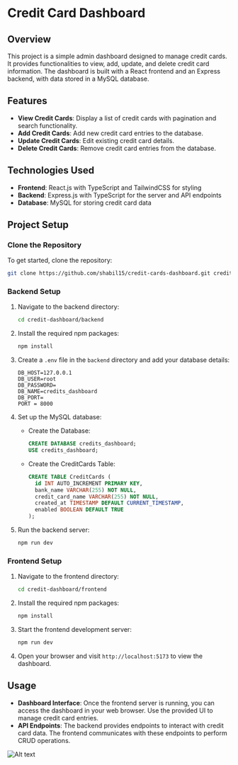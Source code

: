# Credit Card Dashboard

## Overview

This project is a simple admin dashboard designed to manage credit cards. It provides functionalities to view, add, update, and delete credit card information. The dashboard is built with a React frontend and an Express backend, with data stored in a MySQL database.

## Features

- **View Credit Cards**: Display a list of credit cards with pagination and search functionality.
- **Add Credit Cards**: Add new credit card entries to the database.
- **Update Credit Cards**: Edit existing credit card details.
- **Delete Credit Cards**: Remove credit card entries from the database.

## Technologies Used

- **Frontend**: React.js with TypeScript and TailwindCSS for styling
- **Backend**: Express.js with TypeScript for the server and API endpoints
- **Database**: MySQL for storing credit card data

## Project Setup

### Clone the Repository

To get started, clone the repository:

```bash
git clone https://github.com/shabil15/credit-cards-dashboard.git credit-dashboard
```

### Backend Setup

1. Navigate to the backend directory:

   ```bash
   cd credit-dashboard/backend
   ```

2. Install the required npm packages:

   ```bash
   npm install
   ```

3. Create a `.env` file in the `backend` directory and add your database details:

   ```env
   DB_HOST=127.0.0.1
   DB_USER=root
   DB_PASSWORD=
   DB_NAME=credits_dashboard
   DB_PORT=
   PORT = 8000
   ```

4. Set up the MySQL database:
   - Create the Database:
     ```sql
     CREATE DATABASE credits_dashboard;
     USE credits_dashboard;
     ```
   - Create the CreditCards Table:
     ```sql
     CREATE TABLE CreditCards (
       id INT AUTO_INCREMENT PRIMARY KEY,
       bank_name VARCHAR(255) NOT NULL,
       credit_card_name VARCHAR(255) NOT NULL,
       created_at TIMESTAMP DEFAULT CURRENT_TIMESTAMP,
       enabled BOOLEAN DEFAULT TRUE
     );
     ```

5. Run the backend server:

   ```bash
   npm run dev
   ```

### Frontend Setup

1. Navigate to the frontend directory:

   ```bash
   cd credit-dashboard/frontend
   ```

2. Install the required npm packages:

   ```bash
   npm install
   ```

3. Start the frontend development server:

   ```bash
   npm run dev
   ```

4. Open your browser and visit `http://localhost:5173` to view the dashboard.

## Usage

- **Dashboard Interface**: Once the frontend server is running, you can access the dashboard in your web browser. Use the provided UI to manage credit card entries.
- **API Endpoints**: The backend provides endpoints to interact with credit card data. The frontend communicates with these endpoints to perform CRUD operations.

![Alt text]([https://collection.cloudinary.com/dmpnhhugi/2cdc2d901434af3e0e41047dbcede34e](https://github.com/shabil15/credit-cards-dashboard/blob/main/frontend/public/Credit_dashboard.JPG))
